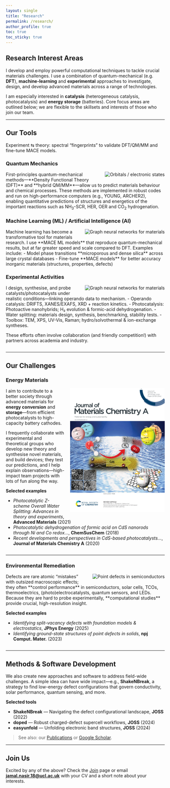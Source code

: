 ```yaml
---
layout: single
title: "Research"
permalink: /research/
author_profile: true
toc: true
toc_sticky: true
---
```


## Research Interest Areas
I develop and employ powerful computational techniques to tackle crucial materials challenges. I use a combination of quantum-mechanical (e.g. **DFT**), **machine-learning** and **experimental** approaches to investigate, design, and develop advanced materials across a range of technologies.

I am especially interested in **catalysis** (heterogeneous catalysis, photocatalysis) and **energy storage** (batteries). Core focus areas are outlined below; we are flexible to the skillsets and interests of those who join our team.

---

## Our Tools
Experiment ⇆ theory: spectral “fingerprints” to validate DFT/QM/MM and fine-tune MACE models.
### Quantum Mechanics
<img src="/images/QMMM.png" alt="Orbitals / electronic states" style="float:right; margin:0 0 1rem 1rem; max-width:400px;">
First-principles quantum-mechanical methods—**Density Functional Theory (DFT)** and **hybrid QM/MM**—allow us to predict materials behaviour and chemical processes. These methods are implemented in robust codes and run on high-performance computers (e.g., YOUNG, ARCHER2), enabling quantitative predictions of structures and energetics of the important reactions such as NH<sub>3</sub>-SCR, HER, OER and CO<sub>2</sub> hydrogenation.

<div style="clear:both;"></div>

### Machine Learning (ML) / Artificial Intelligence (AI)
<img src="/images/TOC.png" alt="Graph neural networks for materials" style="float:right; margin:0 0 1rem 1rem; max-width:300px;">
Machine learning has become a transformative tool for materials research. I use **MACE ML models** that reproduce quantum-mechanical results, but at far greater speed and scale compared to DFT. Examples include:
- Model phase transitions **microporous and dense silica** across large crystal databases  
- Fine-tune **MACE models** for better accuracy inorganic materials (structures, properties, defects)

### Experimental Activities 
<img src="/images/Experiments.png" alt="Graph neural networks for materials" style="float:right; margin:0 0 1rem 1rem; max-width:500px;">
I design, synthesise, and probe catalysts/photocatalysts under realistic conditions—linking operando data to mechanism.
- Operando catalysis: DRIFTS, XANES/EXAFS, XRD + reaction kinetics.
- Photocatalysis: Photoactive nanohybrids; H₂ evolution & formic-acid dehydrogenation.
- Water splitting: materials design, synthesis, benchmarking, stability tests.
- Toolbox: TEM, XPS, UV-Vis, Raman; hydro/solvothermal & ion-exchange syntheses.

These efforts often involve collaboration (and friendly competition!) with partners across academia and industry.

<div style="clear:both;"></div>

---

## Our Challenges

### Energy Materials
<img src="/images/Front_Cover.jpg" alt="Graph neural networks for materials" style="float:right; margin:0 0 1rem 1rem; max-width:300px;">

I aim to contribute to a better society through advanced materials for **energy conversion** and **storage**—from efficient photocatalysts to high-capacity battery cathodes.

I frequently collaborate with experimental and theoretical groups who develop new theory and synthesise novel materials, and build devices; they test our predictions, and I help explain observations—high-impact team projects with lots of fun along the way.

**Selected examples**
- *Photocatalytic Z-scheme Overall Water Splitting: Advances in theory and experiments*, **Advanced Materials** (2021)  
- *Photocatalytic dehydrogenation of formic acid on CdS nanorods through Ni and Co redox…*, **ChemSusChem** (2018)  
- *Recent developments and perspectives in CdS-based photocatalysts…*, **Journal of Materials Chemistry A** (2020) 

<div style="clear:both;"></div>

---

### Environmental Remediation 
<img src="/images/defects.png" alt="Point defects in semiconductors" style="float:right; margin:0 0 1rem 1rem; max-width:260px;">
Defects are rare atomic “mistakes” with outsized macroscopic effects; they often **control performance** in semiconductors, solar cells, TCOs, thermoelectrics, (photo)electrocatalysts, quantum sensors, and LEDs. Because they are hard to probe experimentally, **computational studies** provide crucial, high-resolution insight.

**Selected examples**
- *Identifying split-vacancy defects with foundation models & electrostatics*, **JPhys Energy** (2025)  
- *Identifying ground-state structures of point defects in solids*, **npj Comput. Mater.** (2023)

<div style="clear:both;"></div>

---

## Methods & Software Development
We also create new approaches and software to address field-wide challenges. A simple idea can have wide impact—e.g., **ShakeNBreak**, a strategy to find low-energy defect configurations that govern conductivity, solar performance, quantum sensing, and more.

**Selected tools**
- **ShakeNBreak** — Navigating the defect configurational landscape, **JOSS** (2022)  
- **doped** — Robust charged-defect supercell workflows, **JOSS** (2024)  
- **easyunfold** — Unfolding electronic band structures, **JOSS** (2024)

> See also: our [Publications](/publications/) or [Google Scholar](https://scholar.google.com/citations?user=3z0kd50AAAAJ).

---

## Join Us
Excited by any of the above? Check the [Join](/join/) page or email **jamal.nasir.18@ucl.ac.uk** with your CV and a short note about your interests.
